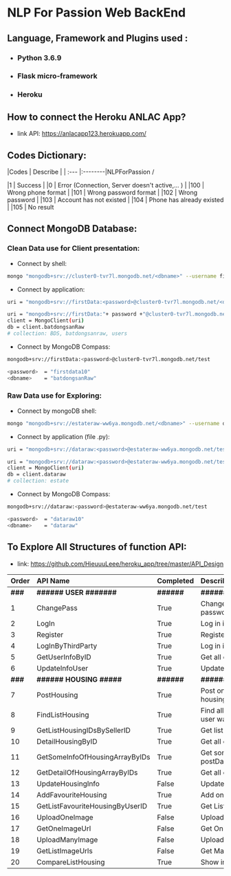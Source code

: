 # NLP For Passion Web BackEnd

## Language, Framework and Plugins used :
- ### Python 3.6.9
- ### Flask micro-framework
- ### Heroku

## How to connect the Heroku ANLAC App?
- link API: https://anlacapp123.herokuapp.com/


## Codes Dictionary:
|Codes | Describe |
| :--- |:--------|NLPForPassion
/

|1     | Success |
|0     | Error (Connection, Server doesn't active,... ) |
|100   | Wrong phone format |
|101   | Wrong password format |
|102   | Wrong password |
|103   | Account has not existed |
|104   | Phone has already existed |
|105   | No result

## Connect MongoDB Database:
### Clean Data use for Client presentation:
- Connect by shell: 
```sh
mongo "mongodb+srv://cluster0-tvr7l.mongodb.net/<dbname>" --username firstData
```
- Connect by application: 
```sh
uri = "mongodb+srv://firstData:<password>@cluster0-tvr7l.mongodb.net/<dbname>?retryWrites=true&w=majority"
```
```sh
uri = "mongodb+srv://firstData:"+ password +"@cluster0-tvr7l.mongodb.net/test?retryWrites=true&w=majority"
client = MongoClient(uri)
db = client.batdongsanRaw
# collection: BDS, batdongsanraw, users
```
- Connect by MongoDB Compass: 
```sh
mongodb+srv://firstData:<password>@cluster0-tvr7l.mongodb.net/test
```
```sh
<password>  = "firstdata10"
<dbname>    = "batdongsanRaw"
```

### Raw Data use for Exploring:
- Connect by mongoDB shell: 
```sh
mongo "mongodb+srv://estateraw-ww6ya.mongodb.net/<dbname>" --username dataraw
```
- Connect by application (file .py): 
```sh
uri = "mongodb+srv://dataraw:<password>@estateraw-ww6ya.mongodb.net/test?retryWrites=true&w=majority"
```
```sh
uri = "mongodb+srv://dataraw:<password>@estateraw-ww6ya.mongodb.net/test?retryWrites=true&w=majority"
client = MongoClient(uri)
db = client.dataraw
# collection: estate
```
- Connect by MongoDB Compass: 
```sh
mongodb+srv://dataraw:<password>@estateraw-ww6ya.mongodb.net/test
```
```sh
<password>  = "dataraw10"
<dbname>    = "dataraw"
```

## To Explore All Structures of function API:
- link: https://github.com/HieuuuLeee/heroku_app/tree/master/API_Design

|Order | API Name | Completed | Describe |
| :--- |:---------|:---------|:---------|
| **###** | **###### USER #######** | **######** | **############################################** |
|1     | ChangePass | True | Change User Password but User have remembered his password |
|2     | LogIn | True | Log in into app by user account |
|3     | Register | True | Register into app for the first time exploring the app |
|4     | LogInByThirdParty | True | Log in into app by the third party (facebook, gmail, zalo,...) |
|5     | GetUserInfoByID | True | Get all of informations of one user account by ID |
|6     | UpdateInfoUser | True | Update all of informations of one user account |
| **###** | **###### HOUSING #####** | **######** | **############################################** |
|7     | PostHousing | True | Post one housing want to sell with some informations of that housing |
|8     | FindListHousing | True | Find all of housings depends on the features choosed by user want to find Housing |
|9     | GetListHousingIDsBySellerID | True | Get list housings IDs of one user account by his user ID |
|10     | DetailHousingByID | True | Get all of informations of one housing by its ID |
|11     | GetSomeInfoOfHousingArrayByIDs | True | Get some informations of housings (postID, address, postDay, square, price, content) have the ID in ID array |
|12     | GetDetailOfHousingArrayByIDs | True | Get all of informations of housings have the ID in ID array |
|13     | UpdateHousingInfo | False | Update some informations of Housing by its ID |
|14     | AddFavouriteHousing | True | Add one favourite housing include UserID & PostID|
|15     | GetListFavouriteHousingByUserID | True | Get List favourite Housing Posts by UserID |
|16     | UploadOneImage | False | Upload Only one image with binary array |
|17     | GetOneImageUrl | False | Get Only one Image with url Image |
|18     | UploadManyImage | False | Upload many images with binary arrays |
|19     | GetListImageUrls | False | Get Many Images with urls Image |
|20     | CompareListHousing | True | Show information compare of list housings |
